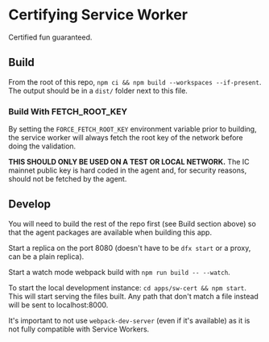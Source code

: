 # Certifying Service Worker

Certified fun guaranteed.

## Build

From the root of this repo, `npm ci && npm build --workspaces --if-present`. The output should be in a `dist/`
folder next to this file.

### Build With FETCH_ROOT_KEY

By setting the `FORCE_FETCH_ROOT_KEY` environment variable prior to building, the service worker will
always fetch the root key of the network before doing the validation.

**THIS SHOULD ONLY BE USED ON A TEST OR LOCAL NETWORK.** The IC mainnet public key is hard coded in
the agent and, for security reasons, should not be fetched by the agent.

## Develop

You will need to build the rest of the repo first (see Build section above) so that the agent packages are available when building this app.

Start a replica on the port 8080 (doesn't have to be `dfx start` or a proxy, can be a plain replica).

Start a watch mode webpack build with `npm run build -- --watch`.

To start the local development instance: `cd apps/sw-cert && npm start`. This will start serving the files built. Any path that don't match a file instead will be sent to localhost:8000.

It's important to not use `webpack-dev-server` (even if it's available) as it is not fully compatible with Service Workers.
